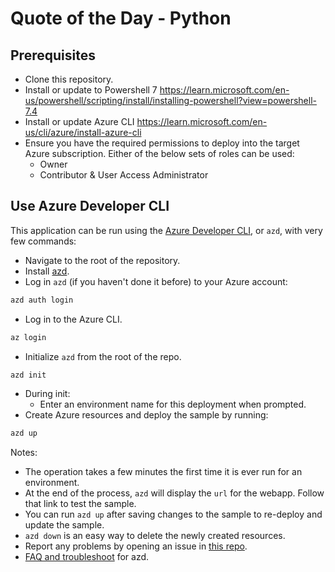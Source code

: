 # Quote of the Day - Python

## Prerequisites

- Clone this repository.
- Install or update to Powershell 7 <https://learn.microsoft.com/en-us/powershell/scripting/install/installing-powershell?view=powershell-7.4>
- Install or update Azure CLI <https://learn.microsoft.com/en-us/cli/azure/install-azure-cli>
- Ensure you have the required permissions to deploy into the target Azure subscription. Either of the below sets of roles can be used:
  - Owner
  - Contributor & User Access Administrator

## Use Azure Developer CLI

This application can be run using the [Azure Developer CLI](https://aka.ms/azd), or `azd`, with very few commands:

- Navigate to the root of the repository.
- Install [azd](https://aka.ms/azure-dev/install).
- Log in `azd` (if you haven't done it before) to your Azure account:

```sh
azd auth login
```

- Log in to the Azure CLI.

```sh
az login
```

- Initialize `azd` from the root of the repo.

```sh
azd init
```

- During init:
  - Enter an environment name for this deployment when prompted.
- Create Azure resources and deploy the sample by running:

```sh
azd up
```

Notes:

- The operation takes a few minutes the first time it is ever run for an environment.
- At the end of the process, `azd` will display the `url` for the webapp. Follow that link to test the sample.
- You can run `azd up` after saving changes to the sample to re-deploy and update the sample.
- `azd down` is an easy way to delete the newly created resources.
- Report any problems by opening an issue in [this repo](https://github.com/Azure-Samples/quote-of-the-day-dotnet/issues).
- [FAQ and troubleshoot](https://learn.microsoft.com/azure/developer/azure-developer-cli/troubleshoot?tabs=Browser) for azd.
